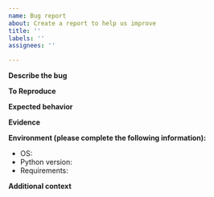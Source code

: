 ```yaml
---
name: Bug report
about: Create a report to help us improve
title: ''
labels: ''
assignees: ''

---
```


**Describe the bug**
<!--A clear and concise description of what the bug is.-->

**To Reproduce**
<!--Steps to reproduce the behavior.-->

**Expected behavior**
<!--A clear and concise description of what you expected to happen.-->

**Evidence**
<!--If applicable, add screenshots or provide tracebacks/logs to help explain your problem.-->

**Environment (please complete the following information):**
 - OS: <!--[e.g. iOS]-->
 - Python version: <!--[e.g. 3.11]-->
 - Requirements: <!--Either paste contents of environment dependencies or attach file-->

**Additional context**
<!--Add any other context about the problem here.-->
